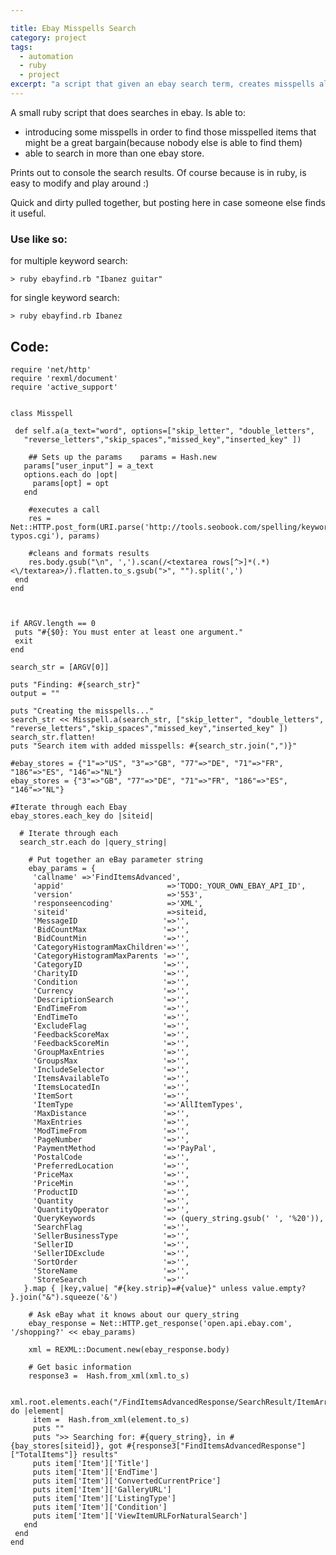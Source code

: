 ```yaml
--- 

title: Ebay Misspells Search
category: project
tags:
  - automation
  - ruby
  - project
excerpt: "a script that given an ebay search term, creates misspells alternatives and then executes an (ebay)search. because sometimes great bargains can be found from misspells items"
---
```


A small ruby script that does searches in ebay. Is able to:

 - introducing some misspells in order to find those misspelled items that might be a great bargain(because nobody else is able to find them)
 - able to search in more than one ebay store.

Prints out to console the search results. Of course because is in ruby, is easy to modify and play around :)

Quick and dirty pulled together, but posting here in case someone else finds it useful.

### Use like so:

for multiple keyword search:

	> ruby ebayfind.rb "Ibanez guitar"

for single keyword search:

	> ruby ebayfind.rb Ibanez

## Code:

	require 'net/http'
	require 'rexml/document'
	require 'active_support'


	class Misspell

	 def self.a(a_text="word", options=["skip_letter", "double_letters",
	   "reverse_letters","skip_spaces","missed_key","inserted_key" ])

	    ## Sets up the params    params = Hash.new
	   params["user_input"] = a_text
	   options.each do |opt|
	     params[opt] = opt
	   end

	    #executes a call    
	    res = Net::HTTP.post_form(URI.parse('http://tools.seobook.com/spelling/keywords-typos.cgi'), params)

	    #cleans and formats results    
	    res.body.gsub("\n", ',').scan(/<textarea rows[^>]*(.*)<\/textarea>/).flatten.to_s.gsub(">", "").split(',')
	 end
	end



	if ARGV.length == 0
	 puts "#{$0}: You must enter at least one argument."
	 exit
	end

	search_str = [ARGV[0]]

	puts "Finding: #{search_str}"
	output = ""

	puts "Creating the misspells..."
	search_str << Misspell.a(search_str, ["skip_letter", "double_letters", "reverse_letters","skip_spaces","missed_key","inserted_key" ])
	search_str.flatten!
	puts "Search item with added misspells: #{search_str.join(",")}"

	#ebay_stores = {"1"=>"US", "3"=>"GB", "77"=>"DE", "71"=>"FR", "186"=>"ES", "146"=>"NL"}
	ebay_stores = {"3"=>"GB", "77"=>"DE", "71"=>"FR", "186"=>"ES", "146"=>"NL"}

	#Iterate through each Ebay 
	ebay_stores.each_key do |siteid|

	  # Iterate through each  
	  search_str.each do |query_string|

	    # Put together an eBay parameter string    
	    ebay_params = {
	     'callname' =>'FindItemsAdvanced',
	     'appid'                       =>'TODO:_YOUR_OWN_EBAY_API_ID',
	     'version'                     =>'553',
	     'responseencoding'            =>'XML',
	     'siteid'                      =>siteid,
	     'MessageID                   '=>'',
	     'BidCountMax                 '=>'',
	     'BidCountMin                 '=>'',
	     'CategoryHistogramMaxChildren'=>'',
	     'CategoryHistogramMaxParents '=>'',
	     'CategoryID                  '=>'',
	     'CharityID                   '=>'',
	     'Condition                   '=>'',
	     'Currency                    '=>'',
	     'DescriptionSearch           '=>'',
	     'EndTimeFrom                 '=>'',
	     'EndTimeTo                   '=>'',
	     'ExcludeFlag                 '=>'',
	     'FeedbackScoreMax            '=>'',
	     'FeedbackScoreMin            '=>'',
	     'GroupMaxEntries             '=>'',
	     'GroupsMax                   '=>'',
	     'IncludeSelector             '=>'',
	     'ItemsAvailableTo            '=>'',
	     'ItemsLocatedIn              '=>'',
	     'ItemSort                    '=>'',
	     'ItemType                    '=>'AllItemTypes',
	     'MaxDistance                 '=>'',
	     'MaxEntries                  '=>'',
	     'ModTimeFrom                 '=>'',
	     'PageNumber                  '=>'',
	     'PaymentMethod               '=>'PayPal',
	     'PostalCode                  '=>'',
	     'PreferredLocation           '=>'',
	     'PriceMax                    '=>'',
	     'PriceMin                    '=>'',
	     'ProductID                   '=>'',
	     'Quantity                    '=>'',
	     'QuantityOperator            '=>'',
	     'QueryKeywords               '=> (query_string.gsub(' ', '%20')),
	     'SearchFlag                  '=>'',
	     'SellerBusinessType          '=>'',
	     'SellerID                    '=>'',
	     'SellerIDExclude             '=>'',
	     'SortOrder                   '=>'',
	     'StoreName                   '=>'',
	     'StoreSearch                 '=>''
	   }.map { |key,value| "#{key.strip}=#{value}" unless value.empty? }.join("&").squeeze('&')

	    # Ask eBay what it knows about our query_string    
	    ebay_response = Net::HTTP.get_response('open.api.ebay.com', '/shopping?' << ebay_params)

	    xml = REXML::Document.new(ebay_response.body)

	    # Get basic information    
	    response3 =  Hash.from_xml(xml.to_s)

	   xml.root.elements.each("/FindItemsAdvancedResponse/SearchResult/ItemArray/Item") do |element|
	     item =  Hash.from_xml(element.to_s)
	     puts ""
	     puts ">> Searching for: #{query_string}, in #{bay_stores[siteid]}, got #{response3["FindItemsAdvancedResponse"]["TotalItems"]} results"
	     puts item['Item']['Title']
	     puts item['Item']['EndTime']
	     puts item['Item']['ConvertedCurrentPrice']
	     puts item['Item']['GalleryURL']
	     puts item['Item']['ListingType']
	     puts item['Item']['Condition']
	     puts item['Item']['ViewItemURLForNaturalSearch']
	   end
	 end
	end
